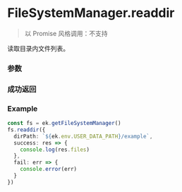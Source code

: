 # FileSystemManager.readdir

> 以 Promise 风格调用：不支持

读取目录内文件列表。

### 参数

<Props :data="props" options />

### 成功返回

<Results :data="results" />

### Example

```ts
const fs = ek.getFileSystemManager()
fs.readdir({
  dirPath: `${ek.env.USER_DATA_PATH}/example`,
  success: res => {
    console.log(res.files)
  },
  fail: err => {
    console.error(err)
  }
})
```

<script setup>
const props = [
    {
        name: "dirPath", 
        type: "string",
        default: "",
        required: true, 
        desc: "要读取的目录路径 (本地路径)"
    }
]

const results = [
  {
    name: 'files',
    type: 'string[]',
    desc: "指定目录下的文件名数组"
  }
]
</script>
